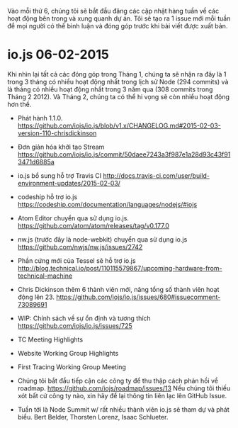 Vào mỗi thứ 6, chúng tôi sẽ bắt đầu đăng các cập nhật hàng tuần về các hoạt động bên trong và xung quanh dự án. Tôi sẽ tạo ra 1 issue mới mỗi tuần để mọi người có thể bình luận và đóng góp trước khi bài viết được xuất bản.

# io.js 06-02-2015

Khi nhìn lại tất cả các đóng góp trong Tháng 1, chúng ta sẽ nhận ra đây là 1 trong 3 tháng có nhiều hoạt động nhất trong lịch sử Node (294 commits) và là tháng có nhiều hoạt động nhất trong 3 năm qua (308 commits trong Tháng 2 2012). Và Tháng 2, chúng ta có thể hi vọng sẽ còn nhiều hoạt động hơn thế.

* Phát hành 1.1.0. https://github.com/iojs/io.js/blob/v1.x/CHANGELOG.md#2015-02-03-version-110-chrisdickinson

* Đơn giản hóa khởi tạo Stream https://github.com/iojs/io.js/commit/50daee7243a3f987e1a28d93c43f913471d6885a

* io.js bổ sung hỗ trợ Travis CI http://docs.travis-ci.com/user/build-environment-updates/2015-02-03/

* codeship hỗ trợ io.js https://codeship.com/documentation/languages/nodejs/#iojs

* Atom Editor chuyển qua sử dụng io.js. https://github.com/atom/atom/releases/tag/v0.177.0

* nw.js (trước đây là node-webkit) chuyển qua sử dụng io.js https://github.com/nwjs/nw.js/issues/2742

* Phần cứng mới của Tessel sẽ hỗ trợ io.js http://blog.technical.io/post/110115579867/upcoming-hardware-from-technical-machine

* Chris Dickinson thêm 6 thành viên mới, nâng tổng số thành viên hoạt động lên 23. https://github.com/iojs/io.js/issues/680#issuecomment-73089691

* WIP: Chính sách về sự ổn định và tương thích https://github.com/iojs/io.js/issues/725

* TC Meeting Highlights

* Website Working Group Highlights

* First Tracing Working Group Meeting

* Chúng tôi bắt đầu tiếp cận các công ty để thu thập cách phản hồi về roadmap. https://github.com/iojs/roadmap/issues/13 Nếu chúng tôi thiếu xót bất cứ công ty nào, xin hãy để lại thông tin liên lạc lên GitHub Issue.

* Tuần tới là Node Summit w/ rất nhiều thành viên io.js sẽ tham dự và phát biểu. Bert Belder, Thorsten Lorenz, Isaac Schlueter.
